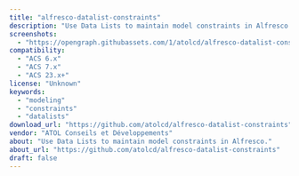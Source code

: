 ```yaml
---
title: "alfresco-datalist-constraints"
description: "Use Data Lists to maintain model constraints in Alfresco."
screenshots:
  - "https://opengraph.githubassets.com/1/atolcd/alfresco-datalist-constraints"
compatibility:
  - "ACS 6.x"
  - "ACS 7.x"
  - "ACS 23.x+"
license: "Unknown"
keywords:
  - "modeling"
  - "constraints"
  - "datalists"
download_url: "https://github.com/atolcd/alfresco-datalist-constraints"
vendor: "ATOL Conseils et Développements"
about: "Use Data Lists to maintain model constraints in Alfresco."
about_url: "https://github.com/atolcd/alfresco-datalist-constraints"
draft: false
---
```

